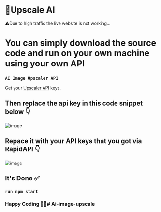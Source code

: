 # 🚀Upscale AI
⚠️Due to high traffic the live website is not working...

# You can simply download the source code and run on your own machine using your own API


### `AI Image Upscaler API`


Get your [Upscaler API](https://rapidapi.com/firdavscoder1/api/ai-picture-upscaler) keys.

## Then replace the api key in this code snippet below 👇
![image](https://github.com/1arslan/Ai-image-upscale/assets/77672753/e7288d6c-ad71-45b6-8e3f-3e8382b065de)

## Repace it with your API keys that you got via RapidAPI 👇
![image](https://github-production-user-asset-6210df.s3.amazonaws.com/77672753/296503266-9b230e35-7f41-4d63-89b4-275ad55dd0d9.png?X-Amz-Algorithm=AWS4-HMAC-SHA256&X-Amz-Credential=AKIAVCODYLSA53PQK4ZA%2F20240729%2Fus-east-1%2Fs3%2Faws4_request&X-Amz-Date=20240729T082221Z&X-Amz-Expires=300&X-Amz-Signature=55e4722fa8fc500126140e332c57f894168040eccbb474c5614be89bd6c00bde&X-Amz-SignedHeaders=host&actor_id=92126138&key_id=0&repo_id=741950417)

## It's Done ✅
### `run npm start`



### Happy Coding 🧑‍💻#   A i - i m a g e - u p s c a l e  
 